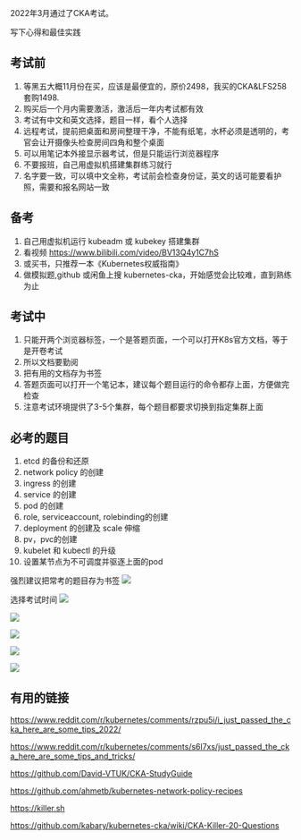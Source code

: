 2022年3月通过了CKA考试。

写下心得和最佳实践

## 考试前

1. 等黑五大概11月份在买，应该是最便宜的，原价2498，我买的CKA&LFS258套购1498.
2. 购买后一个月内需要激活，激活后一年内考试都有效
3. 考试有中文和英文选择，题目一样，看个人选择
4. 远程考试，提前把桌面和房间整理干净，不能有纸笔，水杯必须是透明的，考官会让开摄像头检查房间四角和整个桌面
5. 可以用笔记本外接显示器考试，但是只能运行浏览器程序
6. 不要报班，自己用虚拟机搭建集群练习就行
7. 名字要一致，可以填中文全称，考试前会检查身份证，英文的话可能要看护照，需要和报名网站一致


## 备考

1. 自己用虚拟机运行 kubeadm 或 kubekey 搭建集群
2. 看视频 https://www.bilibili.com/video/BV13Q4y1C7hS
3. 或买书，只推荐一本《Kubernetes权威指南》
4. 做模拟题,github 或闲鱼上搜 kubernetes-cka，开始感觉会比较难，直到熟练为止


## 考试中

1. 只能开两个浏览器标签，一个是答题页面，一个可以打开K8s官方文档，等于是开卷考试
2. 所以文档要勤阅
3. 把有用的文档存为书签
4. 答题页面可以打开一个笔记本，建议每个题目运行的命令都存上面，方便做完检查
5. 注意考试环境提供了3-5个集群，每个题目都要求切换到指定集群上面

## 必考的题目

1. etcd 的备份和还原
2. network policy 的创建
3. ingress 的创建
4. service 的创建
5. pod 的创建
6. role, serviceaccount, rolebinding的创建
7. deployment 的创建及 scale 伸缩
8. pv，pvc的创建
9. kubelet 和 kubectl 的升级
10. 设置某节点为不可调度并驱逐上面的pod


强烈建议把常考的题目存为书签
![](http://pek3b.qingstor.com/hexo-blog/20220308163318.png)

选择考试时间
![](http://pek3b.qingstor.com/hexo-blog/20220219205457.png)

![](http://pek3b.qingstor.com/hexo-blog/20220219205428.png)

![](http://pek3b.qingstor.com/hexo-blog/20220219205752.png)

![](http://pek3b.qingstor.com/hexo-blog/20220219210210.png)

![](http://pek3b.qingstor.com/hexo-blog/20220305204824.png)

## 有用的链接

https://www.reddit.com/r/kubernetes/comments/rzpu5i/i_just_passed_the_cka_here_are_some_tips_2022/

https://www.reddit.com/r/kubernetes/comments/s6l7xs/just_passed_the_cka_here_are_some_tips_and_tricks/

https://github.com/David-VTUK/CKA-StudyGuide

https://github.com/ahmetb/kubernetes-network-policy-recipes

https://killer.sh

https://github.com/kabary/kubernetes-cka/wiki/CKA-Killer-20-Questions
